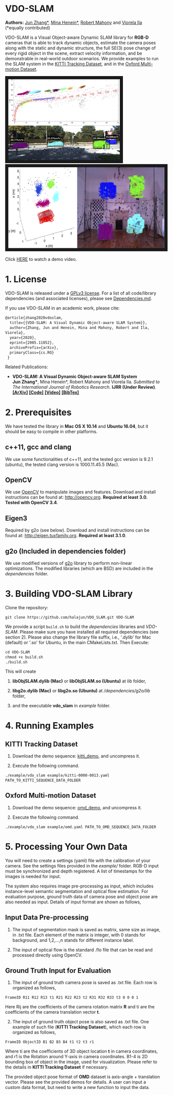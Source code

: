 # VDO-SLAM
**Authors:** [Jun Zhang*](https://halajun.github.io/), [Mina Henein*](https://minahenein.github.io/), [Robert Mahony](https://users.cecs.anu.edu.au/~Robert.Mahony/) and [Viorela Ila](http://viorelaila.net/) 
(*equally contributed)

VDO-SLAM is a Visual Object-aware Dynamic SLAM library for **RGB-D** cameras that is able to track dynamic objects, estimate the camera poses along with the static and dynamic structure, the full SE(3) pose change of every rigid object in the scene, extract velocity information, and be demonstrable in real-world outdoor scenarios. We provide examples to run the SLAM system in the [KITTI Tracking Dataset](http://cvlibs.net/datasets/kitti/eval_tracking.php), and in the [Oxford Multi-motion Dataset](https://robotic-esp.com/datasets/omd/). 

<img src="https://github.com/halajun/halajun.github.io/blob/master/images/VDO-SLAM_results_1.jpg" alt="VDO-SLAM" width="360" height="260" border="10" /></a>
<img src="https://github.com/halajun/halajun.github.io/blob/master/images/VDO-SLAM_results_2.jpg" alt="VDO-SLAM" width="540" height="260" border="10" /></a>

Click [HERE](https://drive.google.com/file/d/1PbL4KiJ3sUhxyJSQPZmRP6mgi9dIC0iu/view?usp=sharing) to watch a demo video.

# 1. License

VDO-SLAM is released under a [GPLv3 license](https://github.com/halajun/VDO_SLAM/blob/master/LICENSE-GPL.txt). For a list of all code/library dependencies (and associated licenses), please see [Dependencies.md](https://github.com/halajun/VDO_SLAM/blob/master/Dependencies.md).

If you use VDO-SLAM in an academic work, please cite:

    @article{zhang2020vdoslam,
      title={{VDO-SLAM: A Visual Dynamic Object-aware SLAM System}},
      author={Zhang, Jun and Henein, Mina and Mahony, Robert and Ila, Viorela},
      year={2020},
      eprint={2005.11052},
      archivePrefix={arXiv},
      primaryClass={cs.RO}
     }

Related Publications:

* <b>VDO-SLAM: A Visual Dynamic Object-aware SLAM System</b> <br> 
<b>Jun Zhang\*</b>, Mina Henein\*, Robert Mahony and Viorela Ila. 
<i>Submitted to The International Journal of Robotics Research</i>. <b>IJRR (Under Review)</b>.
<a href="https://arxiv.org/abs/2005.11052" target="_blank"><b>[ArXiv]</b></a>
<a href="https://github.com/halajun/VDO_SLAM" target="_blank"><b>[Code]</b></a>
<a href="https://drive.google.com/file/d/1PbL4KiJ3sUhxyJSQPZmRP6mgi9dIC0iu/view" target="_blank"><b>[Video]</b></a>
<a href="https://halajun.github.io/files/zhang20vdoslam.txt" target="_blank"><b>[BibTex]</b></a>

# 2. Prerequisites
We have tested the library in **Mac OS X 10.14** and **Ubuntu 16.04**, but it should be easy to compile in other platforms. 

## c++11, gcc and clang
We use some functionalities of c++11, and the tested gcc version is 9.2.1 (ubuntu), the tested clang version is 1000.11.45.5 (Mac).

## OpenCV
We use [OpenCV](http://opencv.org) to manipulate images and features. Download and install instructions can be found at: http://opencv.org. **Required at least 3.0. Tested with OpenCV 3.4**.

## Eigen3
Required by g2o (see below). Download and install instructions can be found at: http://eigen.tuxfamily.org. **Required at least 3.1.0**.

## g2o (Included in dependencies folder)
We use modified versions of [g2o](https://github.com/RainerKuemmerle/g2o) library to perform non-linear optimizations. The modified libraries (which are BSD) are included in the *dependencies* folder.


# 3. Building VDO-SLAM Library

Clone the repository:
```
git clone https://github.com/halajun/VDO_SLAM.git VDO-SLAM
```

We provide a script `build.sh` to build the *dependencies* libraries and *VDO-SLAM*. 
Please make sure you have installed all required dependencies (see section 2). 
Please also change the library file suffix, i.e., '.dylib' for Mac (default) or '.so' for Ubuntu, in the main CMakeLists.txt. 
Then Execute:
```
cd VDO-SLAM
chmod +x build.sh
./build.sh
```

This will create 

1. **libObjSLAM.dylib (Mac)** or **libObjSLAM.so (Ubuntu)** at *lib* folder,

2. **libg2o.dylib (Mac)** or **libg2o.so (Ubuntu)** at */dependencies/g2o/lib* folder,

3. and the executable **vdo_slam** in *example* folder.

# 4. Running Examples

## KITTI Tracking Dataset  

1. Download the demo sequence: [kitti_demo](https://drive.google.com/file/d/1LpjIdh6xL_UtWOkiJng0CKSmP7qAQhGu/view?usp=sharing), and uncompress it.

2. Execute the following command.
```
./example/vdo_slam example/kitti-0000-0013.yaml PATH_TO_KITTI_SEQUENCE_DATA_FOLDER
```

## Oxford Multi-motion Dataset  

1. Download the demo sequence: [omd_demo](https://drive.google.com/file/d/1t4rG685a_7r0bHuW0bPKNbOhyiugnJK7/view?usp=sharing), and uncompress it.

2. Execute the following command.
```
./example/vdo_slam example/omd.yaml PATH_TO_OMD_SEQUENCE_DATA_FOLDER
```

# 5. Processing Your Own Data
You will need to create a settings (yaml) file with the calibration of your camera. See the settings files provided in the *example/* folder. RGB-D input must be synchronized and depth registered. A list of timestamps for the images is needed for input.

The system also requires image pre-processing as input, which includes instance-level semantic segmentation and optical flow estimation. For evaluation purpose, ground truth data of camera pose and object pose are also needed as input. Details of input format are shown as follows,

## Input Data Pre-processing

1. The input of segmentation mask is saved as matrix, same size as image, in .txt file. Each element of the matrix is integer, with 0 stands for background, and 1,2,...,n stands for different instance label.

2. The input of optical flow is the standard .flo file that can be read and processed directly using OpenCV.

## Ground Truth Input for Evaluation

1. The input of ground truth camera pose is saved as .txt file. Each row is organized as follows,
```
FrameID R11 R12 R13 t1 R21 R22 R23 t2 R31 R32 R33 t3 0 0 0 1
```

Here Rij are the coefficients of the camera rotation matrix **R** and ti are the coefficients of the camera translation vector **t**.

2. The input of ground truth object pose is also saved as .txt file. One example of such file (**KITTI Tracking Dataset**), which each row is organized as follows,
```
FrameID ObjectID B1 B2 B3 B4 t1 t2 t3 r1
```

Where ti are the coefficients of 3D object location **t** in camera coordinates, and r1 is the Rotation around Y-axis in camera coordinates. B1-4 is 2D bounding box of object in the image, used for visualization. Please refer to the details in **KITTI Tracking Dataset** if necessary.

The provided object pose format of **OMD** dataset is axis-angle + translation vector. Please see the provided demos for details. A user can input a custom data format, but need to write a new function to input the data.







